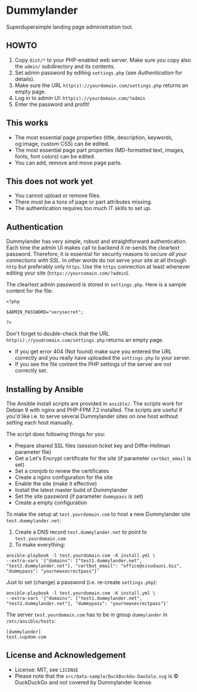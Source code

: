 # Dummylander

Superdupersimple landing page administration tool.

## HOWTO

 1. Copy `dist/*` to your PHP-enabled web server. Make sure you copy also the `admin/` subdirectory and its contents.
 1. Set admin password by editing `settings.php` (see *Authentication* for details).
 1. Make sure the URL `http(s)://yourdomain.com/settings.php` returns an empty page.
 1. Log in to admin UI: `http(s)://yourdomain.com/?admin`
 1. Enter the password and profit!

## This works

 * The most essential page properties (title, description, keywords, og:image, custom CSS) can be edited.
 * The most essential page part properties (MD-formatted text, images, fonts, font colors) can be edited.
 * You can add, remove and move page parts.

## This does not work yet

 * You cannot upload or remove files.
 * There must be a tons of page or part attributes missing.
 * The authentication requires too much IT skills to set up.

## Authentication

Dummylander has very simple, robust and straightforward authentication. Each time the
admin UI makes call to backend it re-sends the cleartext password. Therefore,
it is essential for security reasons to *secure all your connections with SSL*.
In other words do not serve your site at all through `http` but preferably only `https`. Use
the `https` connection at least  whenever editing your site (`https://yourcomain.com/?admin`).

The cleartext admin password is stored in `settings.php`. Here is a sample content for the file:
```
<?php

$ADMIN_PASSWORD="verysecret";

?>
```

Don't forget to double-check that the URL `http(s)://youdromain.com/settings.php`
returns an empty page.
 * If you get error 404 (Not found) make sure you entered the URL correctly and
   you really have uploaded the `settings.php` to your server.
 * If you see the file content the PHP settings of the server are not correctly set.

## Installing by Ansible

The Ansible install scripts are provided in `ansible/`. The scripts work for Debian 9
with nginx and PHP-FPM 7.2 installed. The scripts are useful if you'd like i.e. to
serve several Dummylander sites on one host without setting each host manually.

The script does following things for you:
 * Prepare shared SSL files (session ticket key and Diffie-Hellman parameter file)
 * Get a Let's Encrypt certificate for the site (if parameter `certbot_email` is set)
 * Set a cronjob to renew the certificates
 * Create a nginx configuration for the site
 * Enable the site (make it effective)
 * Install the latest master build of Dummylander
 * Set the site password (if parameter `dummypass` is set)
 * Create a empty configuration

To make the setup at `test.yourdomain.com` to host a new Dummylander site
`test.dummylander.net`:
 1. Create a DNS record `test.dummylander.net` to point to `test.yourdomain.com`
 1. To make everything:
 ```
 ansible-playbook -l test.yourdomain.com -K install.yml \
 --extra-vars '{"domains": ["test1.dummylander.net", "test2.dummylander.net"], "certbot_email": "office@sivuduuni.biz", "dummypass": "yournewsecrectpass"}'
 ```

Just to set (change) a password (i.e. re-create `settings.php`):

```
ansible-playbook -l test.yourdomain.com -K install.yml \
--extra-vars '{"domains": ["test1.dummylander.net", "test2.dummylander.net"], "dummypass": "yournewsecrectpass"}'
```

The server `test.yourdomain.com` has to be in group `dummylander` in `/etc/ansible/hosts`:

```
[dummylander]
test.cupdom.com
```

## License and Acknowledgement

 * License: MIT, see `LICENSE`
 * Please note that the `src/data-sample/DuckDuckGo-DaxSolo.svg` is &copy; DuckDuckGo and not covered by Dummylander license.
